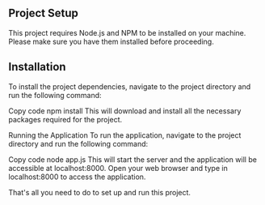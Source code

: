 ## Project Setup
This project requires Node.js and NPM to be installed on your machine. Please make sure you have them installed before proceeding.

## Installation
To install the project dependencies, navigate to the project directory and run the following command:

Copy code
npm install
This will download and install all the necessary packages required for the project.

Running the Application
To run the application, navigate to the project directory and run the following command:

Copy code
node app.js
This will start the server and the application will be accessible at localhost:8000. Open your web browser and type in localhost:8000 to access the application.

That's all you need to do to set up and run this project.

